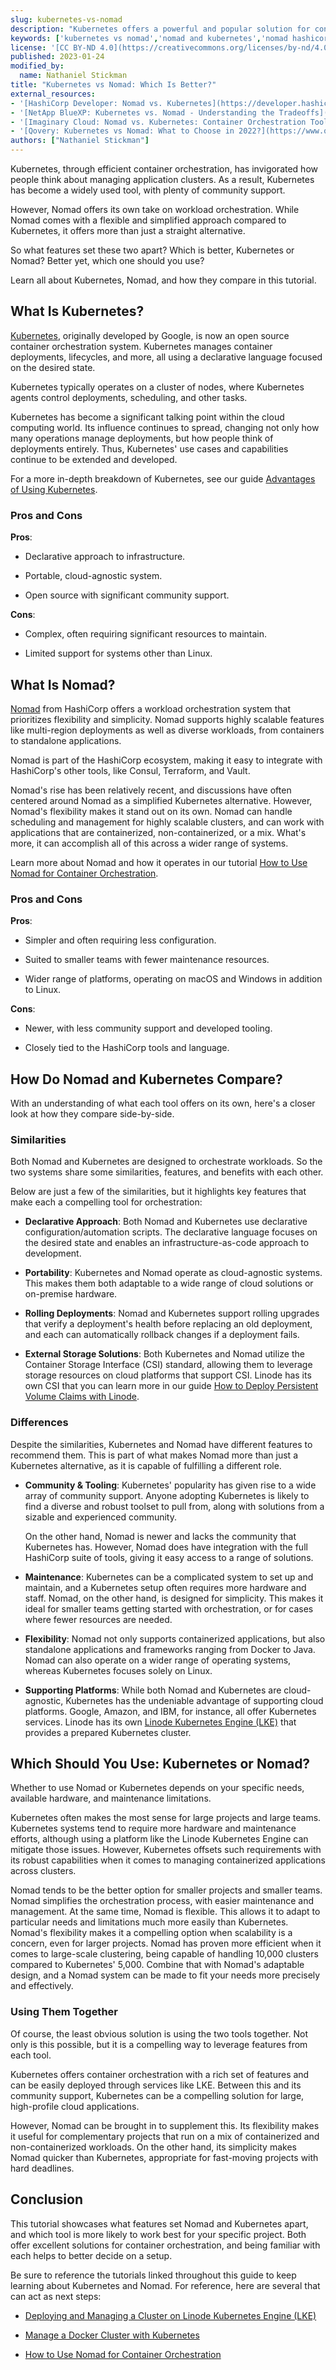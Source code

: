 ```yaml
---
slug: kubernetes-vs-nomad
description: "Kubernetes offers a powerful and popular solution for container orchestration. But HashiCorp's Nomad has also gained its own prominence as a simpler and more flexible option for workload orchestration. So what is the best orchestration tool? Find out more about both Nomad and Kubernetes and how they compare in this tutorial."
keywords: ['kubernetes vs nomad','nomad and kubernetes','nomad hashicorp']
license: '[CC BY-ND 4.0](https://creativecommons.org/licenses/by-nd/4.0)'
published: 2023-01-24
modified_by:
  name: Nathaniel Stickman
title: "Kubernetes vs Nomad: Which Is Better?"
external_resources:
- '[HashiCorp Developer: Nomad vs. Kubernetes](https://developer.hashicorp.com/nomad/docs/nomad-vs-kubernetes)'
- '[NetApp BlueXP: Kubernetes vs. Nomad - Understanding the Tradeoffs](https://bluexp.netapp.com/blog/cvo-blg-kubernetes-vs-nomad-understanding-the-tradeoffs)'
- '[Imaginary Cloud: Nomad vs. Kubernetes: Container Orchestration Tools Compared](https://www.imaginarycloud.com/blog/nomad-vs-kubernetes/)'
- '[Qovery: Kubernetes vs Nomad: What to Choose in 2022?](https://www.qovery.com/blog/kubernetes-vs-nomad-what-to-choose-in-2022)'
authors: ["Nathaniel Stickman"]
---
```


Kubernetes, through efficient container orchestration, has invigorated how people think about managing application clusters. As a result, Kubernetes has become a widely used tool, with plenty of community support.

However, Nomad offers its own take on workload orchestration. While Nomad comes with a flexible and simplified approach compared to Kubernetes, it offers more than just a straight alternative.

So what features set these two apart? Which is better, Kubernetes or Nomad? Better yet, which one should you use?

Learn all about Kubernetes, Nomad, and how they compare in this tutorial.

## What Is Kubernetes?

[Kubernetes](https://kubernetes.io/), originally developed by Google, is now an open source container orchestration system. Kubernetes manages container deployments, lifecycles, and more, all using a declarative language focused on the desired state.

Kubernetes typically operates on a cluster of nodes, where Kubernetes agents control deployments, scheduling, and other tasks.

Kubernetes has become a significant talking point within the cloud computing world. Its influence continues to spread, changing not only how many operations manage deployments, but how people think of deployments entirely. Thus, Kubernetes' use cases and capabilities continue to be extended and developed.

For a more in-depth breakdown of Kubernetes, see our guide [Advantages of Using Kubernetes](/docs/guides/kubernetes-use-cases/).

### Pros and Cons

**Pros**:

-   Declarative approach to infrastructure.

-   Portable, cloud-agnostic system.

-   Open source with significant community support.

**Cons**:

-   Complex, often requiring significant resources to maintain.

-   Limited support for systems other than Linux.

## What Is Nomad?

[Nomad](https://www.nomadproject.io/) from HashiCorp offers a workload orchestration system that prioritizes flexibility and simplicity. Nomad supports highly scalable features like multi-region deployments as well as diverse workloads, from containers to standalone applications.

Nomad is part of the HashiCorp ecosystem, making it easy to integrate with HashiCorp's other tools, like Consul, Terraform, and Vault.

Nomad's rise has been relatively recent, and discussions have often centered around Nomad as a simplified Kubernetes alternative. However, Nomad's flexibility makes it stand out on its own. Nomad can handle scheduling and management for highly scalable clusters, and can work with applications that are containerized, non-containerized, or a mix. What's more, it can accomplish all of this across a wider range of systems.

Learn more about Nomad and how it operates in our tutorial [How to Use Nomad for Container Orchestration](/docs/guides/using-nomad-for-orchestration/).

### Pros and Cons

**Pros**:

-   Simpler and often requiring less configuration.

-   Suited to smaller teams with fewer maintenance resources.

-   Wider range of platforms, operating on macOS and Windows in addition to Linux.

**Cons**:

-   Newer, with less community support and developed tooling.

-   Closely tied to the HashiCorp tools and language.

## How Do Nomad and Kubernetes Compare?

With an understanding of what each tool offers on its own, here's a closer look at how they compare side-by-side.

### Similarities

Both Nomad and Kubernetes are designed to orchestrate workloads. So the two systems share some similarities, features, and benefits with each other.

Below are just a few of the similarities, but it highlights key features that make each a compelling tool for orchestration:

-   **Declarative Approach**: Both Nomad and Kubernetes use declarative configuration/automation scripts. The declarative language focuses on the desired state and enables an infrastructure-as-code approach to development.

-   **Portability**: Kubernetes and Nomad operate as cloud-agnostic systems. This makes them both adaptable to a wide range of cloud solutions or on-premise hardware.

-   **Rolling Deployments**: Nomad and Kubernetes support rolling upgrades that verify a deployment's health before replacing an old deployment, and each can automatically rollback changes if a deployment fails.

-   **External Storage Solutions**: Both Kubernetes and Nomad utilize the Container Storage Interface (CSI) standard, allowing them to leverage storage resources on cloud platforms that support CSI. Linode has its own CSI that you can learn more in our guide [How to Deploy Persistent Volume Claims with Linode](/docs/kubernetes/deploy-volumes-with-the-linode-block-storage-csi-driver/).

### Differences

Despite the similarities, Kubernetes and Nomad have different features to recommend them. This is part of what makes Nomad more than just a Kubernetes alternative, as it is capable of fulfilling a different role.

-   **Community & Tooling**: Kubernetes' popularity has given rise to a wide array of community support. Anyone adopting Kubernetes is likely to find a diverse and robust toolset to pull from, along with solutions from a sizable and experienced community.

    On the other hand, Nomad is newer and lacks the community that Kubernetes has. However, Nomad does have integration with the full HashiCorp suite of tools, giving it easy access to a range of solutions.

-   **Maintenance**: Kubernetes can be a complicated system to set up and maintain, and a Kubernetes setup often requires more hardware and staff. Nomad, on the other hand, is designed for simplicity. This makes it ideal for smaller teams getting started with orchestration, or for cases where fewer resources are needed.

-   **Flexibility**: Nomad not only supports containerized applications, but also standalone applications and frameworks ranging from Docker to Java. Nomad can also operate on a wider range of operating systems, whereas Kubernetes focuses solely on Linux.

-   **Supporting Platforms**: While both Nomad and Kubernetes are cloud-agnostic, Kubernetes has the undeniable advantage of supporting cloud platforms. Google, Amazon, and IBM, for instance, all offer Kubernetes services. Linode has its own [Linode Kubernetes Engine (LKE)](/docs/products/compute/kubernetes/guides/create-lke-cluster) that provides a prepared Kubernetes cluster.

## Which Should You Use: Kubernetes or Nomad?

Whether to use Nomad or Kubernetes depends on your specific needs, available hardware, and maintenance limitations.

Kubernetes often makes the most sense for large projects and large teams. Kubernetes systems tend to require more hardware and maintenance efforts, although using a platform like the Linode Kubernetes Engine can mitigate those issues. However, Kubernetes offsets such requirements with its robust capabilities when it comes to managing containerized applications across clusters.

Nomad tends to be the better option for smaller projects and smaller teams. Nomad simplifies the orchestration process, with easier maintenance and management. At the same time, Nomad is flexible. This allows it to adapt to particular needs and limitations much more easily than Kubernetes. Nomad's flexibility makes it a compelling option when scalability is a concern, even for larger projects. Nomad has proven more efficient when it comes to large-scale clustering, being capable of handling 10,000 clusters compared to Kubernetes' 5,000. Combine that with Nomad's adaptable design, and a Nomad system can be made to fit your needs more precisely and effectively.

### Using Them Together

Of course, the least obvious solution is using the two tools together. Not only is this possible, but it is a compelling way to leverage features from each tool.

Kubernetes offers container orchestration with a rich set of features and can be easily deployed through services like LKE. Between this and its community support, Kubernetes can be a compelling solution for large, high-profile cloud applications.

However, Nomad can be brought in to supplement this. Its flexibility makes it useful for complementary projects that run on a mix of containerized and non-containerized workloads. On the other hand, its simplicity makes Nomad quicker than Kubernetes, appropriate for fast-moving projects with hard deadlines.

## Conclusion

This tutorial showcases what features set Nomad and Kubernetes apart, and which tool is more likely to work best for your specific project. Both offer excellent solutions for container orchestration, and being familiar with each helps to better decide on a setup.

Be sure to reference the tutorials linked throughout this guide to keep learning about Kubernetes and Nomad. For reference, here are several that can act as next steps:

- [Deploying and Managing a Cluster on Linode Kubernetes Engine (LKE)](/docs/guides/deploy-and-manage-a-cluster-with-linode-kubernetes-engine-a-tutorial/)

- [Manage a Docker Cluster with Kubernetes](/docs/guides/manage-a-docker-cluster-with-kubernetes/)

- [How to Use Nomad for Container Orchestration](/docs/guides/using-nomad-for-orchestration/)